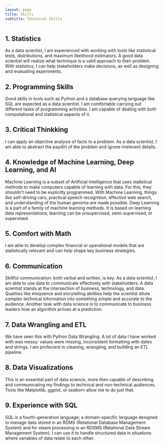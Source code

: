 ```yaml
---
layout: page
title: Skills
subtitle: Technical Skills
---
```


## 1. Statistics
As a data scientist, I am experienced with working with tools like statistical tests, distributions, and maximum likelihood 
estimators. A good data scientist will realize what technique is a valid approach to their problem. With statistics, I can 
help stakeholders make decisions, as well as designing and evaluating experiments.

## 2. Programming Skills
Good skills in tools such as Python and a database querying language like SQL are expected as a data scientist. 
I am comfortable carrying out different tasks of programming activities. I am capable of dealing with both 
computational and statistical aspects of it.

## 3. Critical Thinkking
I can apply an objective analysis of facts to a problem. As a data scientist, I am able to abstract the paydirt of the 
problem and ignore irrelevant details.

## 4. Knowledge of Machine Learning, Deep Learning, and AI
Machine Learning is a subset of Artificial Intelligence that uses statistical methods to make computers capable of learning 
with data. For this, they shouldn’t need to be explicitly programmed. With Machine Learning, things like self-driving cars, 
practical speech recognition, effective web search, and understanding of the human genome are made possible. Deep Learning 
is a part of a family of machine learning methods. It is based on learning data representations; learning can be unsupervised,
semi-supervised, or supervised.

## 5. Comfort with Math
I am able to develop complex financial or operational models that are statistically relevant and can help shape key business 
strategies.

## 6. Communication
Skillful communication: both verbal and written, is key. As a data scientist, I am able to use data to communicate 
effectively with stakeholders. A data scientist stands at the intersection of business, technology, and data. Qualities like 
eloquence and storytelling abilities help the scientist dilute complex technical information into something simple and 
accurate to the audience. Another task with data science is to communicate to business leaders how an algorithm arrives at a 
prediction.

## 7. Data Wrangling and ETL
We have seen this with Python Data Wrangling. A lot of data I have worked with was messy: values were missing, inconsistent 
formatting with dates and strings. I am profecient in cleaning, wrangling, and building an ETL pipeline.

## 8. Data Visualizations
This is an essential part of data science, more then capable of describing and communicating my findings to 
technical and non-technical audiences. Tools like Matplotlib, ggplot, or seaborn allow me to do just that. 

## 9. Experience with SQL
SQL is a fourth-generation language; a domain-specific language designed to manage data stored in an RDMS 
(Relational Database Management System) and for steam processing in an RDSMS (Relational Data Stream Management System). 
I can use it to handle structured data in situations where variables of data relate to each other.










